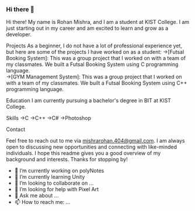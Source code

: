 ### Hi there 👋
Hi there! My name is Rohan Mishra, and I am a student at KIST College. I am just starting out in my career and am excited to learn and grow as a developer. 

Projects 
As a beginner, I do not have a lot of professional experience yet, but here are some of the projects I have worked on as a student: 
  ->[Futsal Booking System]: This was a group project that I worked on with a team of my classmates. We built a Futsal Booking System using C programming language.  
  ->[GYM Management System]: This was a group project that I worked on with a team of my classmates. We built a Futsal Booking System using C++ programming language. 

Education 
I am currently pursuing a bachelor's degree in BIT at KIST College. 

Skills 
  ->C 
  ->C++ 
  ->C# 
  ->Photoshop 

Contact 

Feel free to reach out to me via mishrarohan.404@gmail.com. I am always open to discussing new opportunities and connecting with like-minded individuals. 
I hope this readme gives you a good overview of my background and interests. Thanks for stopping by!

- 🔭 I’m currently working on polyNotes
- 🌱 I’m currently learning Unity
- 👯 I’m looking to collaborate on ...
- 🤔 I’m looking for help with Pixel Art
- 💬 Ask me about ...
- 📫 How to reach me: ...

